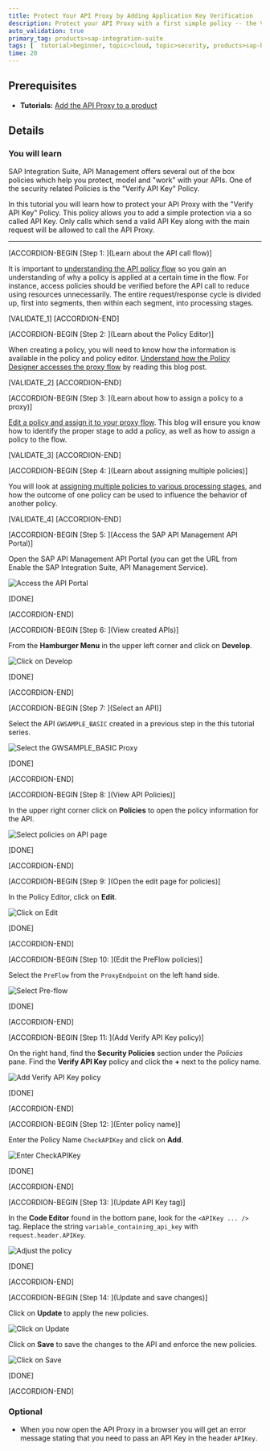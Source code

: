 ```yaml
---
title: Protect Your API Proxy by Adding Application Key Verification
description: Protect your API Proxy with a first simple policy -- the Verify API Key policy.
auto_validation: true
primary_tag: products>sap-integration-suite
tags: [  tutorial>beginner, topic>cloud, topic>security, products>sap-business-technology-platform, products>sap-api-management ]
time: 20
---
```


## Prerequisites  
- **Tutorials:** [Add the API Proxy to a product](hcp-apim-create-product)


## Details
### You will learn  
SAP Integration Suite, API Management offers several out of the box policies which help you protect, model and "work" with your APIs. One of the security related Policies is the "Verify API Key" Policy.

In this tutorial you will learn how to protect your API Proxy with the "Verify API Key" Policy. This policy allows you to add a simple protection via a so called API Key. Only calls which send a valid API Key along with the main request will be allowed to call the API Proxy.


---

[ACCORDION-BEGIN [Step 1: ](Learn about the API call flow)]

It is important to [understanding the API policy flow](https://blogs.sap.com/2016/06/22/part-7-understanding-api-policy-flow-routing/) so you gain an understanding of why a policy is applied at a certain time in the flow. For instance, access policies should be verified before the API call to reduce using resources unnecessarily. The entire request/response cycle is divided up, first into segments, then within each segment, into processing stages.


[VALIDATE_1]
[ACCORDION-END]

[ACCORDION-BEGIN [Step 2: ](Learn about the Policy Editor)]

When creating a policy, you will need to know how the information is available in the policy and policy editor. [Understand how the Policy Designer accesses the proxy flow](https://blogs.sap.com/2016/06/23/part-8-understanding-the-api-policy-designer/) by reading this blog post.


[VALIDATE_2]
[ACCORDION-END]

[ACCORDION-BEGIN [Step 3: ](Learn about how to assign a policy to a proxy)]

[Edit a policy and assign it to your proxy flow](https://blogs.sap.com/2016/06/23/part-9-assigning-policies-to-an-api-proxy/). This blog will ensure you know how to identify the proper stage to add a policy, as well as how to assign a policy to the flow.


[VALIDATE_3]
[ACCORDION-END]

[ACCORDION-BEGIN [Step 4: ](Learn about assigning multiple policies)]

You will look at [assigning multiple policies to various processing stages](https://blogs.sap.com/2016/06/24/part-10-assigning-multiple-policies-to-an-api-proxy/), and how the outcome of one policy can be used to influence the behavior of another policy.


[VALIDATE_4]
[ACCORDION-END]


[ACCORDION-BEGIN [Step 5: ](Access the SAP API Management API Portal)]

Open the SAP API Management API Portal (you can get the URL from Enable the SAP Integration Suite, API Management Service).

![Access the API Portal](01-access_api_portal_cf.png)

[DONE]

[ACCORDION-END]

[ACCORDION-BEGIN [Step 6: ](View created APIs)]

From the **Hamburger Menu** in the upper left corner and click on **Develop**.

![Click on Develop](02-manage-cf.png)

[DONE]

[ACCORDION-END]

[ACCORDION-BEGIN [Step 7: ](Select an API)]

Select the API `GWSAMPLE_BASIC` created in a previous step in the this tutorial series.

![Select the GWSAMPLE_BASIC Proxy](03-GWSAMPLE-cf.png)

[DONE]

[ACCORDION-END]

[ACCORDION-BEGIN [Step 8: ](View API Policies)]

In the upper right corner click on **Policies** to open the policy information for the API.

![Select policies on API page](04-Policies-cf.png)

[DONE]

[ACCORDION-END]

[ACCORDION-BEGIN [Step 9: ](Open the edit page for policies)]

In the Policy Editor, click on **Edit**.

![Click on Edit](05-Designer-Edit-cf.png)

[DONE]

[ACCORDION-END]

[ACCORDION-BEGIN [Step 10: ](Edit the PreFlow policies)]

Select the `PreFlow` from the `ProxyEndpoint` on the left hand side.

![Select Pre-flow](06-Preflow-cf.png)

[DONE]

[ACCORDION-END]

[ACCORDION-BEGIN [Step 11: ](Add Verify API Key policy)]

On the right hand, find the **Security Policies** section under the _Policies_ pane. Find the **Verify API Key** policy and click the **+** next to the policy name.

![Add Verify API Key policy](07-VerifyAPI-cf.png)

[DONE]

[ACCORDION-END]

[ACCORDION-BEGIN [Step 12: ](Enter policy name)]

Enter the Policy Name `CheckAPIKey` and click on **Add**.

![Enter CheckAPIKey](08-AddPolicy-cf.png)

[DONE]

[ACCORDION-END]

[ACCORDION-BEGIN [Step 13: ](Update API Key tag)]

In the **Code Editor** found in the bottom pane, look for the `<APIKey ... />` tag. Replace the string `variable_containing_api_key` with `request.header.APIKey`.

![Adjust the policy](09-RequestHeader-cf.png)

[DONE]

[ACCORDION-END]

[ACCORDION-BEGIN [Step 14: ](Update and save changes)]

Click on **Update** to apply the new policies.

![Click on Update](10-Update-cf.png)

Click on **Save** to save the changes to the API and enforce the new policies.

![Click on Save](11-Save-cf.png)

[DONE]

[ACCORDION-END]



### Optional
- When you now open the API Proxy in a browser you will get an error message stating that you need to pass an API Key in the header `APIKey`.
